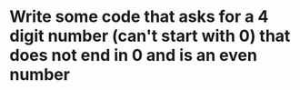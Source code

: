 # Write some code that asks for a 4 digit number (can't start with 0) that does not end in 0 and is an even number
